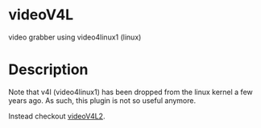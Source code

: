 videoV4L
===

video grabber using video4linux1 (linux)

# Description


Note that v4l (video4linux1) has been dropped from the linux kernel a few years ago.
As such, this plugin is not so useful anymore.

Instead checkout [videoV4L2](videoV4L2).
